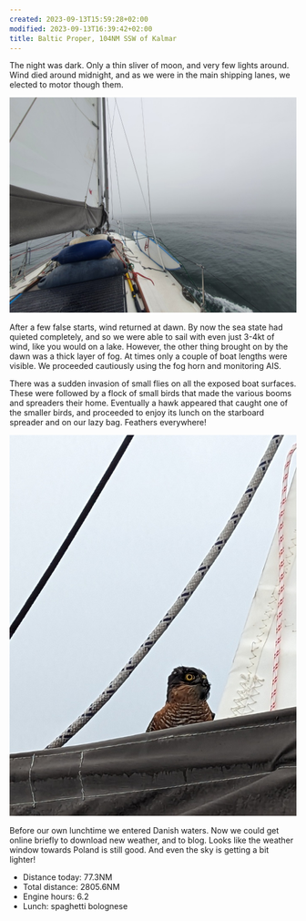 ```yaml
---
created: 2023-09-13T15:59:28+02:00
modified: 2023-09-13T16:39:42+02:00
title: Baltic Proper, 104NM SSW of Kalmar
---
```


The night was dark. Only a thin sliver of moon, and very few lights around. Wind died around midnight, and as we were in the main shipping lanes, we elected to motor though them.

![Image](../2023/d0c82e11cc44b74d33219f0d4b337a4b.jpg) 

After a few false starts, wind returned at dawn. By now the sea state had quieted completely, and so we were able to sail with even just 3-4kt of wind, like you would on a lake. However, the other thing brought on by the dawn was a thick layer of fog. At times only a couple of boat lengths were visible. We proceeded cautiously using the fog horn and monitoring AIS.

There was a sudden invasion of small flies on all the exposed boat surfaces. These were followed by a flock of small birds that made the various booms and spreaders their home. Eventually a hawk appeared that caught one of the smaller birds, and proceeded to enjoy its lunch on the starboard spreader and on our lazy bag. Feathers everywhere!

![Image](../2023/53c46ddb5336c34fb91d910ecafe28e0.jpg) 

Before our own lunchtime we entered Danish waters. Now we could get online briefly to download new weather, and to blog. Looks like the weather window towards Poland is still good. And even the sky is getting a bit lighter!

* Distance today: 77.3NM
* Total distance: 2805.6NM
* Engine hours: 6.2
* Lunch: spaghetti bolognese
